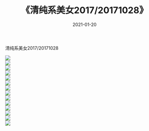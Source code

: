 ﻿---
layout: post
title:  《清纯系美女2017/20171028》
date:   2021-01-20
img: http://pic.660000.xyz/1:/清纯系美女/2017/20171028/000.jpg
categories: [美女, 清纯, 唯美]
---

清纯系美女2017/20171028

 ![](http://pic.660000.xyz/1:/清纯系美女/2017/20171028/001.jpg) <br>![](http://pic.660000.xyz/1:/清纯系美女/2017/20171028/002.jpg) <br>![](http://pic.660000.xyz/1:/清纯系美女/2017/20171028/003.jpg) <br>![](http://pic.660000.xyz/1:/清纯系美女/2017/20171028/004.jpg) <br>![](http://pic.660000.xyz/1:/清纯系美女/2017/20171028/005.jpg) <br>![](http://pic.660000.xyz/1:/清纯系美女/2017/20171028/006.jpg) <br>![](http://pic.660000.xyz/1:/清纯系美女/2017/20171028/007.jpg) <br>![](http://pic.660000.xyz/1:/清纯系美女/2017/20171028/008.jpg) <br>![](http://pic.660000.xyz/1:/清纯系美女/2017/20171028/009.jpg) <br>![](http://pic.660000.xyz/1:/清纯系美女/2017/20171028/010.jpg) <br>![](http://pic.660000.xyz/1:/清纯系美女/2017/20171028/011.jpg) <br>![](http://pic.660000.xyz/1:/清纯系美女/2017/20171028/012.jpg) <br>![](http://pic.660000.xyz/1:/清纯系美女/2017/20171028/013.jpg) <br>![](http://pic.660000.xyz/1:/清纯系美女/2017/20171028/014.jpg) <br>